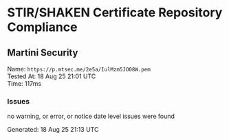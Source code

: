 # STIR/SHAKEN Certificate Repository Compliance

## Martini Security

Name: `https://p.mtsec.me/2e5a/IulMzm5JO08W.pem`\
Tested At: 18 Aug 25 21:01 UTC\
Time: 117ms

### Issues

no warning, or error, or notice date level issues were found

Generated: 18 Aug 25 21:13 UTC